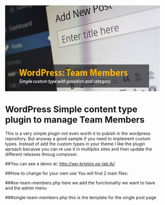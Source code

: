 ![WP, WordPress, Plugin, Custom Types ](hero-team-members.jpg)

# WordPress Simple content type plugin to manage Team Members
This is a very simple plugin not even worth it to pubish in the wordpress repository.
But anyway a good sample if you need to implement custom types.
Instead of add the custom types in your theme I like the plugin aproach because you can re use it in multiples sites and then update the different releases throug composer.


##You can see a demo at:
http://wp-brixton.oe-lab.tk/


##How to change for your own use
You will find 2 main files:

###oe-team-members.php
here we add the functionality we want to have and the admin menu


###single-team-members.php
this is the template for the single post page
